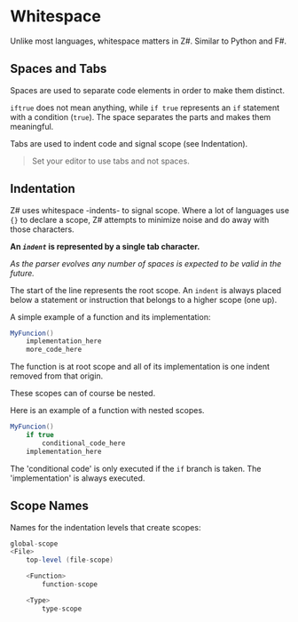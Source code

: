 # Whitespace

Unlike most languages, whitespace matters in Z#. Similar to Python and F#.

## Spaces and Tabs

Spaces are used to separate code elements in order to make them distinct.

`iftrue` does not mean anything, while `if true` represents an `if` statement with a condition (`true`). The space separates the parts and makes them meaningful.

Tabs are used to indent code and signal scope (see Indentation).

> Set your editor to use tabs and not spaces.

## Indentation

Z# uses whitespace -indents- to signal scope. Where a lot of languages use `{}` to declare a scope, Z# attempts to minimize noise and do away with those characters.

**An _`indent`_ is represented by a single tab character.**

_As the parser evolves any number of spaces is expected to be valid in the future._

The start of the line represents the root scope. An `indent` is always placed below a statement or instruction that belongs to a higher scope (one up).

A simple example of a function and its implementation:

```C#
MyFuncion()
    implementation_here
    more_code_here
```

The function is at root scope and all of its implementation is one indent removed from that origin.

These scopes can of course be nested.

Here is an example of a function with nested scopes.

```C#
MyFuncion()
    if true
        conditional_code_here
    implementation_here
```

The 'conditional code' is only executed if the `if` branch is taken. The 'implementation' is always executed.

## Scope Names

Names for the indentation levels that create scopes:

```C#
global-scope
<File>
    top-level (file-scope)

    <Function>
        function-scope

    <Type>
        type-scope
```
